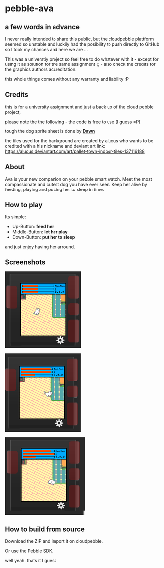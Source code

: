 # pebble-ava

## a few words in advance

I never really intended to share this public, but the cloudpebble plattform seemed so unstable
and luckily had the posibility to push directly to GitHub so I took my chances and here we are ...

This was a universtiy project so feel free to do whatever with it - except for using it as solution for the 
same assignment (; - also check the credits for the graphics authors accreditation.

this whole things comes without any warranty and liability :P

## Credits

this is for a university assignment and just a back up of the cloud pebble project,

please note the the following - the code is free to use (I guess =P) 

tough the  dog sprite sheet is done by  [**Dawn**](https://community.playstarbound.com/members/dawn.3395/) 

the tiles used for the background are created by alucus who wants to be credited with a his nickname and deviant art link: https://alucus.deviantart.com/art/pallet-town-indoor-tiles-137116188

## About

Ava is your new companion on your pebble smart watch. Meet the most compassionate and cutest dog you have ever seen.
Keep her alive by feeding, playing and putting her to sleep in time. 

## How to play

Its simple:
* Up-Button: **feed her**
* Middle-Button: **let her play** 
* Down-Button: **put her to sleep** 

and just enjoy having her arround.

## Screenshots

![screenshot](https://raw.githubusercontent.com/eisenwinter/pebble-ava/master/assets/screen-1.PNG "Screenshots")

![screenshot](https://raw.githubusercontent.com/eisenwinter/pebble-ava/master/assets/screen-2.PNG "Screenshots")

![screenshot](https://raw.githubusercontent.com/eisenwinter/pebble-ava/master/assets/screen-3.PNG "Screenshots")

## How to build from source

Download the ZIP and import it on cloudpebble. 

Or use the Pebble SDK.

well yeah. thats it I guess
